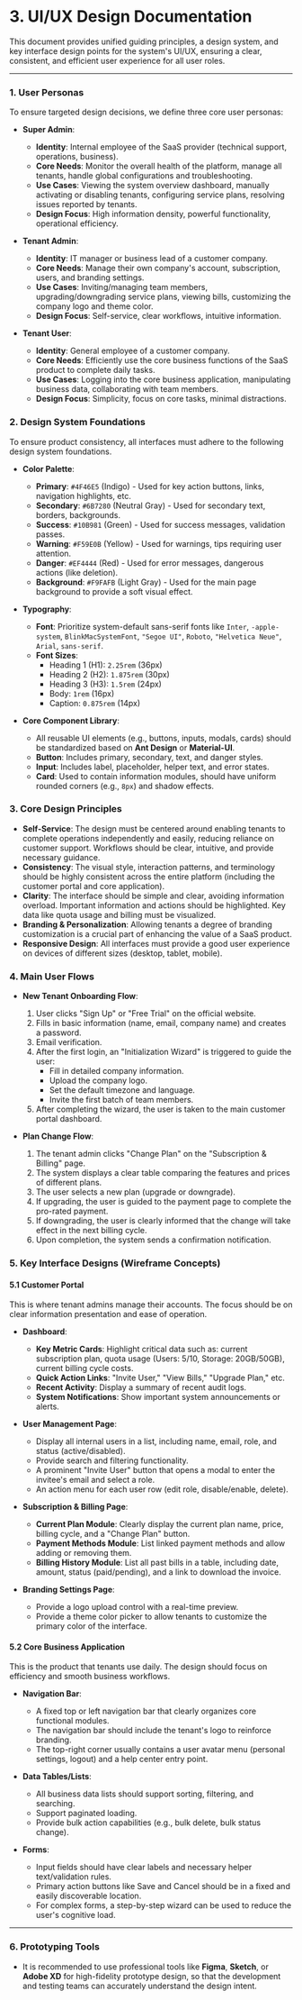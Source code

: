 # 3. UI/UX Design Documentation

This document provides unified guiding principles, a design system, and key interface design points for the system's UI/UX, ensuring a clear, consistent, and efficient user experience for all user roles.

---

### **1. User Personas**

To ensure targeted design decisions, we define three core user personas:

*   **Super Admin**:
    *   **Identity**: Internal employee of the SaaS provider (technical support, operations, business).
    *   **Core Needs**: Monitor the overall health of the platform, manage all tenants, handle global configurations and troubleshooting.
    *   **Use Cases**: Viewing the system overview dashboard, manually activating or disabling tenants, configuring service plans, resolving issues reported by tenants.
    *   **Design Focus**: High information density, powerful functionality, operational efficiency.

*   **Tenant Admin**:
    *   **Identity**: IT manager or business lead of a customer company.
    *   **Core Needs**: Manage their own company's account, subscription, users, and branding settings.
    *   **Use Cases**: Inviting/managing team members, upgrading/downgrading service plans, viewing bills, customizing the company logo and theme color.
    *   **Design Focus**: Self-service, clear workflows, intuitive information.

*   **Tenant User**:
    *   **Identity**: General employee of a customer company.
    *   **Core Needs**: Efficiently use the core business functions of the SaaS product to complete daily tasks.
    *   **Use Cases**: Logging into the core business application, manipulating business data, collaborating with team members.
    *   **Design Focus**: Simplicity, focus on core tasks, minimal distractions.

### **2. Design System Foundations**

To ensure product consistency, all interfaces must adhere to the following design system foundations.

*   **Color Palette**:
    *   **Primary**: `#4F46E5` (Indigo) - Used for key action buttons, links, navigation highlights, etc.
    *   **Secondary**: `#6B7280` (Neutral Gray) - Used for secondary text, borders, backgrounds.
    *   **Success**: `#10B981` (Green) - Used for success messages, validation passes.
    *   **Warning**: `#F59E0B` (Yellow) - Used for warnings, tips requiring user attention.
    *   **Danger**: `#EF4444` (Red) - Used for error messages, dangerous actions (like deletion).
    *   **Background**: `#F9FAFB` (Light Gray) - Used for the main page background to provide a soft visual effect.

*   **Typography**:
    *   **Font**: Prioritize system-default sans-serif fonts like `Inter`, `-apple-system`, `BlinkMacSystemFont`, `"Segoe UI"`, `Roboto`, `"Helvetica Neue"`, `Arial`, `sans-serif`.
    *   **Font Sizes**:
        *   Heading 1 (H1): `2.25rem` (36px)
        *   Heading 2 (H2): `1.875rem` (30px)
        *   Heading 3 (H3): `1.5rem` (24px)
        *   Body: `1rem` (16px)
        *   Caption: `0.875rem` (14px)

*   **Core Component Library**:
    *   All reusable UI elements (e.g., buttons, inputs, modals, cards) should be standardized based on **Ant Design** or **Material-UI**.
    *   **Button**: Includes primary, secondary, text, and danger styles.
    *   **Input**: Includes label, placeholder, helper text, and error states.
    *   **Card**: Used to contain information modules, should have uniform rounded corners (e.g., `8px`) and shadow effects.

### **3. Core Design Principles**

*   **Self-Service**: The design must be centered around enabling tenants to complete operations independently and easily, reducing reliance on customer support. Workflows should be clear, intuitive, and provide necessary guidance.
*   **Consistency**: The visual style, interaction patterns, and terminology should be highly consistent across the entire platform (including the customer portal and core application).
*   **Clarity**: The interface should be simple and clear, avoiding information overload. Important information and actions should be highlighted. Key data like quota usage and billing must be visualized.
*   **Branding & Personalization**: Allowing tenants a degree of branding customization is a crucial part of enhancing the value of a SaaS product.
*   **Responsive Design**: All interfaces must provide a good user experience on devices of different sizes (desktop, tablet, mobile).

### **4. Main User Flows**

*   **New Tenant Onboarding Flow**:
    1.  User clicks "Sign Up" or "Free Trial" on the official website.
    2.  Fills in basic information (name, email, company name) and creates a password.
    3.  Email verification.
    4.  After the first login, an "Initialization Wizard" is triggered to guide the user:
        *   Fill in detailed company information.
        *   Upload the company logo.
        *   Set the default timezone and language.
        *   Invite the first batch of team members.
    5.  After completing the wizard, the user is taken to the main customer portal dashboard.

*   **Plan Change Flow**:
    1.  The tenant admin clicks "Change Plan" on the "Subscription & Billing" page.
    2.  The system displays a clear table comparing the features and prices of different plans.
    3.  The user selects a new plan (upgrade or downgrade).
    4.  If upgrading, the user is guided to the payment page to complete the pro-rated payment.
    5.  If downgrading, the user is clearly informed that the change will take effect in the next billing cycle.
    6.  Upon completion, the system sends a confirmation notification.

### **5. Key Interface Designs (Wireframe Concepts)**

#### **5.1 Customer Portal**

This is where tenant admins manage their accounts. The focus should be on clear information presentation and ease of operation.

*   **Dashboard**:
    *   **Key Metric Cards**: Highlight critical data such as: current subscription plan, quota usage (Users: 5/10, Storage: 20GB/50GB), current billing cycle costs.
    *   **Quick Action Links**: "Invite User," "View Bills," "Upgrade Plan," etc.
    *   **Recent Activity**: Display a summary of recent audit logs.
    *   **System Notifications**: Show important system announcements or alerts.

*   **User Management Page**:
    *   Display all internal users in a list, including name, email, role, and status (active/disabled).
    *   Provide search and filtering functionality.
    *   A prominent "Invite User" button that opens a modal to enter the invitee's email and select a role.
    *   An action menu for each user row (edit role, disable/enable, delete).

*   **Subscription & Billing Page**:
    *   **Current Plan Module**: Clearly display the current plan name, price, billing cycle, and a "Change Plan" button.
    *   **Payment Methods Module**: List linked payment methods and allow adding or removing them.
    *   **Billing History Module**: List all past bills in a table, including date, amount, status (paid/pending), and a link to download the invoice.

*   **Branding Settings Page**:
    *   Provide a logo upload control with a real-time preview.
    *   Provide a theme color picker to allow tenants to customize the primary color of the interface.

#### **5.2 Core Business Application**

This is the product that tenants use daily. The design should focus on efficiency and smooth business workflows.

*   **Navigation Bar**:
    *   A fixed top or left navigation bar that clearly organizes core functional modules.
    *   The navigation bar should include the tenant's logo to reinforce branding.
    *   The top-right corner usually contains a user avatar menu (personal settings, logout) and a help center entry point.

*   **Data Tables/Lists**:
    *   All business data lists should support sorting, filtering, and searching.
    *   Support paginated loading.
    *   Provide bulk action capabilities (e.g., bulk delete, bulk status change).

*   **Forms**:
    *   Input fields should have clear labels and necessary helper text/validation rules.
    *   Primary action buttons like Save and Cancel should be in a fixed and easily discoverable location.
    *   For complex forms, a step-by-step wizard can be used to reduce the user's cognitive load.

---

### **6. Prototyping Tools**

*   It is recommended to use professional tools like **Figma**, **Sketch**, or **Adobe XD** for high-fidelity prototype design, so that the development and testing teams can accurately understand the design intent.